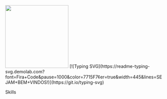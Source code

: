 <img src="https://github.com/user-attachments/assets/404f4406-090a-4678-9f38-d2a7947d9b12" width="200" />
[![Typing SVG](https://readme-typing-svg.demolab.com?font=Fira+Code&pause=1000&color=7715F7&center=true&width=445&lines=SEJAM+BEM+VINDOS!)](https://git.io/typing-svg)

Skills


<!--
**Quelzinha89/Quelzinha89** is a ✨ _special_ ✨ repository because its `README.md` (this file) appears on your GitHub profile.

Here are some ideas to get you started:

- 🔭 I’m currently working on ...
- 🌱 I’m currently learning ...
- 👯 I’m looking to collaborate on ...
- 🤔 I’m looking for help with ...
- 💬 Ask me about ...
- 📫 How to reach me: ...
- 😄 Pronouns: ...
- ⚡ Fun fact: ...
-->
